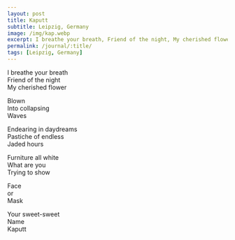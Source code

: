 ```yaml
---
layout: post
title: Kaputt
subtitle: Leipzig, Germany
image: /img/kap.webp
excerpt: I breathe your breath, Friend of the night, My cherished flower ...
permalink: /journal/:title/
tags: [Leipzig, Germany]
---
```

I breathe your breath  
Friend of the night  
My cherished flower  

Blown  
Into collapsing  
Waves  

Endearing in daydreams  
Pastiche of endless  
Jaded hours  

Furniture all white  
What are you  
Trying to show  

Face  
or  
Mask  

Your sweet-sweet  
Name  
Kaputt  